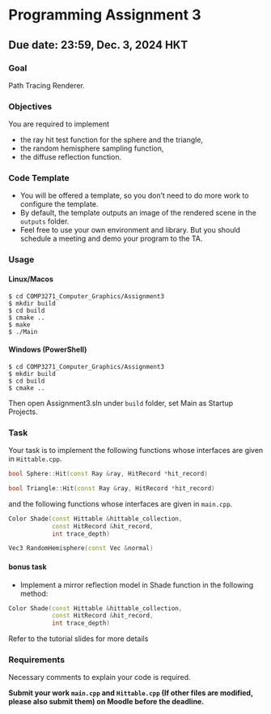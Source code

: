 # Programming Assignment 3
## Due date: 23:59, Dec. 3, 2024 HKT

### Goal
Path Tracing Renderer.

### Objectives
You are required to implement 
  - the ray hit test function for the sphere and the triangle,
  - the random hemisphere sampling function,
  - the diffuse reflection function.

### Code Template
- You will be offered a template, so you don’t need to do more work to configure the template.
- By default, the template outputs an image of the rendered scene in the `outputs` folder.
- Feel free to use your own environment and library. But you should schedule a meeting and demo your
  program to the TA.

### Usage
#### Linux/Macos
```shell
$ cd COMP3271_Computer_Graphics/Assignment3
$ mkdir build
$ cd build
$ cmake ..
$ make
$ ./Main
```
#### Windows (PowerShell)
```shell
$ cd COMP3271_Computer_Graphics/Assignment3
$ mkdir build
$ cd build
$ cmake ..
```

Then open Assignment3.sln under `build` folder, set Main as Startup Projects.

### Task
Your task is to implement the following functions whose interfaces are given in `Hittable.cpp`.

```cpp
bool Sphere::Hit(const Ray &ray, HitRecord *hit_record)
```

```cpp
bool Triangle::Hit(const Ray &ray, HitRecord *hit_record)
```

and the following functions whose interfaces are given in `main.cpp`.

```cpp
Color Shade(const Hittable &hittable_collection,
            const HitRecord &hit_record,
            int trace_depth)
```
```cpp
Vec3 RandomHemisphere(const Vec &normal)
```

#### bonus task
- Implement a mirror reflection model in Shade function in the following method:
```cpp
Color Shade(const Hittable &hittable_collection,
            const HitRecord &hit_record,
            int trace_depth)
```

Refer to the tutorial slides for more details

### Requirements

Necessary comments to explain your code is required.

**Submit your work `main.cpp` and `Hittable.cpp` (If other files are modified, please also submit them) on Moodle before the deadline.**